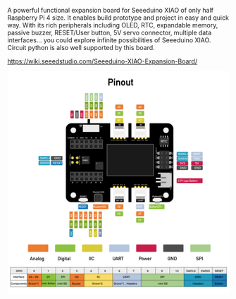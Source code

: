 A powerful functional expansion board for Seeeduino XIAO of only half Raspberry Pi 4 size. It enables build prototype and project in easy and quick way. With its rich peripherals including OLED, RTC, expandable memory, passive buzzer, RESET/User button, 5V servo connector, multiple data interfaces… you could explore infinite possibilities of Seeeduino XIAO. Circuit python is also well supported by this board.

https://wiki.seeedstudio.com/Seeeduino-XIAO-Expansion-Board/

![Pinout](Pinout.jpg?raw=true "Pinout")
